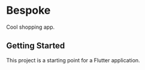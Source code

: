 # Bespoke

Cool shopping app.

## Getting Started

This project is a starting point for a Flutter application.
